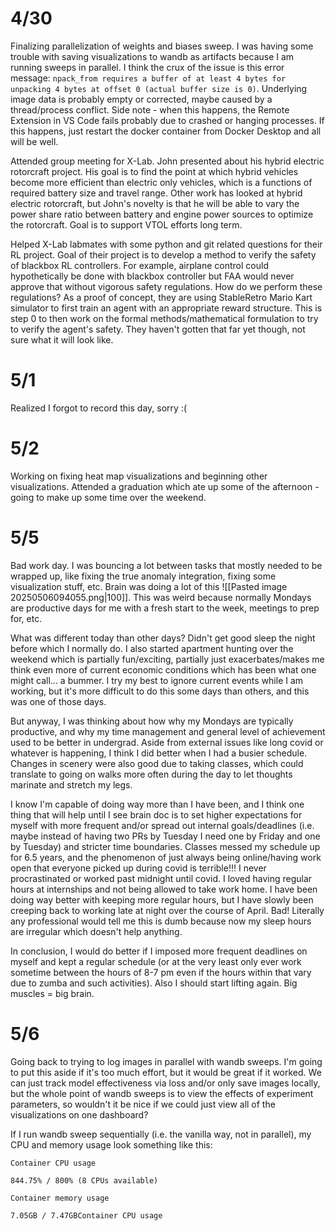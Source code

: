 # 4/30
Finalizing parallelization of weights and biases sweep. I was having some trouble with saving visualizations to wandb as artifacts because I am running sweeps in parallel. I think the crux of the issue is this error message: `npack_from requires a buffer of at least 4 bytes for unpacking 4 bytes at offset 0 (actual buffer size is 0)`. Underlying image data is probably empty or corrected, maybe caused by a thread/process conflict.  Side note - when this happens, the Remote Extension in VS Code fails probably due to crashed or hanging processes. If this happens, just restart the docker container from Docker Desktop and all will be well. 

Attended group meeting for X-Lab. John presented about his hybrid electric rotorcraft project. His goal is to find the point at which hybrid vehicles become more efficient than electric only vehicles, which is a functions of required battery size and travel range. Other work has looked at hybrid electric rotorcraft, but John's novelty is that he will be able to vary the power share ratio between battery and engine power sources to optimize the rotorcraft. Goal is to support VTOL efforts long term.

Helped X-Lab labmates with some python and git related questions for their RL project. Goal of their project is to develop a method to verify the safety of blackbox RL controllers. For example, airplane control could hypothetically be done with blackbox controller but FAA would never approve that without vigorous safety regulations. How do we perform these regulations? As a proof of concept, they are using StableRetro Mario Kart simulator to first train an agent with an appropriate reward structure. This is step 0 to then work on the formal methods/mathematical formulation to try to verify the agent's safety. They haven't gotten that far yet though, not sure what it will look like.

# 5/1
Realized I forgot to record this day, sorry :( 
# 5/2
Working on fixing heat map visualizations and beginning other visualizations. Attended a graduation which ate up some of the afternoon - going to make up some time over the weekend. 

# 5/5
Bad work day. I was bouncing a lot between tasks that mostly needed to be wrapped up, like fixing the true anomaly integration, fixing some visualization stuff, etc. Brain was doing a lot of this ![[Pasted image 20250506094055.png|100]]. This was weird because normally Mondays are productive days for me with a fresh start to the week, meetings to prep for, etc. 

What was different today than other days? Didn't get good sleep the night before which I normally do. I also started apartment hunting over the weekend which is partially fun/exciting, partially just exacerbates/makes me think even more of current economic conditions which has been what one might call... a bummer. I try my best to ignore current events while I am working, but it's more difficult to do this some days than others, and this was one of those days.

But anyway, I was thinking about how why my Mondays are typically productive, and why my time management and general level of achievement used to be better in undergrad. Aside from external issues like long covid or whatever is happening, I think I did better when I had a busier schedule. Changes in scenery were also good due to taking classes, which could translate to going on walks more often during the day to let thoughts marinate and stretch my legs. 

I know I'm capable of doing way more than I have been, and I think one thing that will help until I see brain doc is to set higher expectations for myself with more frequent and/or spread out internal goals/deadlines (i.e. maybe instead of having two PRs by Tuesday I need one by Friday and one by Tuesday) and stricter time boundaries. Classes messed my schedule up for 6.5 years, and the phenomenon of just always being online/having work open that everyone picked up during covid is terrible!!! I never procrastinated or worked past midnight until covid. I loved having regular hours at internships and not being allowed to take work home. I have been doing way better with keeping more regular hours, but I have slowly been creeping back to working late at night over the course of April. Bad! Literally any professional would tell me this is dumb because now my sleep hours are irregular which doesn't help anything. 

In conclusion, I would do better if I imposed more frequent deadlines on myself and kept a regular schedule (or at the very least only ever work sometime between the hours of 8-7 pm even if the hours within that vary due to zumba and such activities). Also I should start lifting again. Big muscles = big brain.

# 5/6
Going back to trying to log images in parallel with wandb sweeps. I'm going to put this aside if it's too much effort, but it would be great if it worked. We can just track model effectiveness via loss and/or only save images locally, but the whole point of wandb sweeps is to view the effects of experiment parameters, so wouldn't it be nice if we could just view all of the visualizations on one dashboard? 

If I run wandb sweep sequentially (i.e. the vanilla way, not in parallel), my CPU and memory usage look something like this:
```
Container CPU usage

844.75% / 800% (8 CPUs available)

Container memory usage

7.05GB / 7.47GBContainer CPU usage
```

